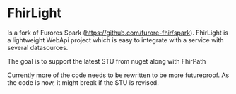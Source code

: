# FhirLight
Is a fork of Furores Spark (https://github.com/furore-fhir/spark). 
FhirLight is a lightweight WebApi project which is easy to integrate with a service with several datasources.

The goal is to support the latest STU from nuget along with FhirPath

Currently more of the code needs to be rewritten to be more futureproof. As the code is now, it might break if the STU is revised. 
